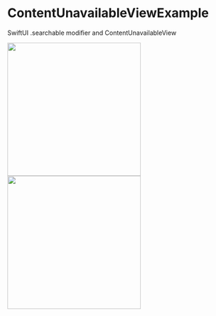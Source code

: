 # ContentUnavailableViewExample
SwiftUI .searchable modifier and ContentUnavailableView

<img src="https://github.com/fatihdurmaz/ContentUnavailableViewExample/assets/71706970/2bfc3b3c-8f16-4dcc-80c3-270242f54968" width="300">
<img src="https://github.com/fatihdurmaz/ContentUnavailableViewExample/assets/71706970/e86c2395-3f95-4bc3-bec8-db41e40222d5" width="300">


